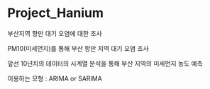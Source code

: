 # Project_Hanium

부산지역 항만 대기 오염에 대한 조사

PM10(미세먼지)를 통해 부산 항만 지역 대기 오염 조사

앞선 10년치의 데이터의 시계열 분석을 통해 부산 지역의 미세먼지 농도 예측

이용하는 모형 : ARIMA or SARIMA
